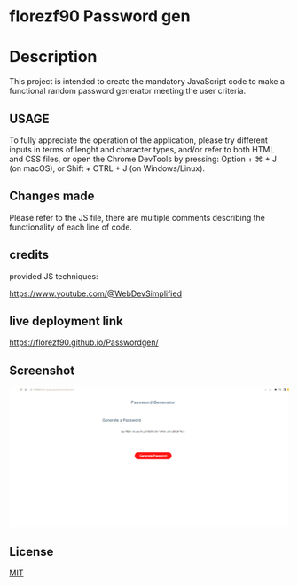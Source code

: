 # florezf90 Password gen 
# Description

This project is intended to create the mandatory JavaScript code to make a functional random password generator meeting the user criteria.


## USAGE

To fully appreciate the operation of the application, please try different inputs in terms of lenght and character types, and/or refer to both HTML and CSS files, or open the Chrome DevTools by pressing: Option + ⌘ + J (on macOS), or Shift + CTRL + J (on Windows/Linux).

## Changes made

Please refer to the JS file, there are multiple comments describing the functionality of each line of code.

## credits

provided JS techniques: 

https://www.youtube.com/@WebDevSimplified


## live deployment link 

https://florezf90.github.io/Passwordgen/

## Screenshot

![Screenshot 2023-09-09 200409](./assets/photos/Screenshot%202023-09-09%20200409.png)

## License

[MIT](https://choosealicense.com/licenses/mit/)